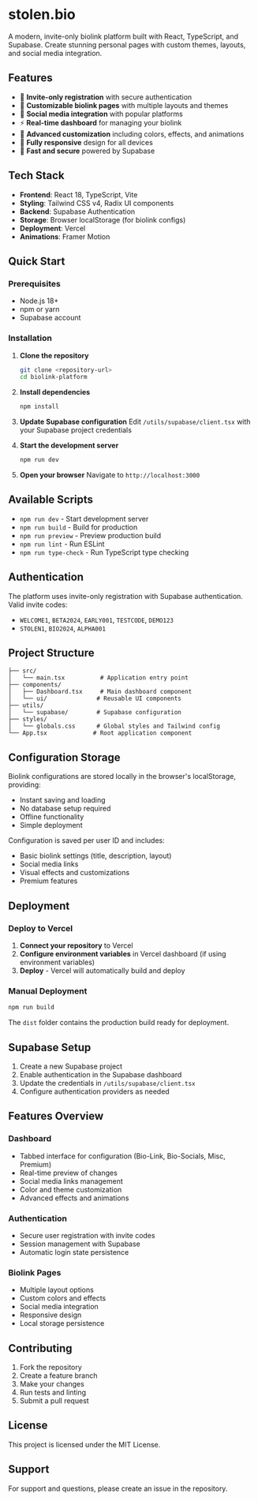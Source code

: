 # stolen.bio

A modern, invite-only biolink platform built with React, TypeScript, and Supabase. Create stunning personal pages with custom themes, layouts, and social media integration.

## Features

- 🔐 **Invite-only registration** with secure authentication
- 🎨 **Customizable biolink pages** with multiple layouts and themes
- 🔗 **Social media integration** with popular platforms
- ⚡ **Real-time dashboard** for managing your biolink
- 🎯 **Advanced customization** including colors, effects, and animations
- 📱 **Fully responsive** design for all devices
- 🚀 **Fast and secure** powered by Supabase

## Tech Stack

- **Frontend**: React 18, TypeScript, Vite
- **Styling**: Tailwind CSS v4, Radix UI components
- **Backend**: Supabase Authentication
- **Storage**: Browser localStorage (for biolink configs)
- **Deployment**: Vercel
- **Animations**: Framer Motion

## Quick Start

### Prerequisites

- Node.js 18+ 
- npm or yarn
- Supabase account

### Installation

1. **Clone the repository**
   ```bash
   git clone <repository-url>
   cd biolink-platform
   ```

2. **Install dependencies**
   ```bash
   npm install
   ```

3. **Update Supabase configuration**
   Edit `/utils/supabase/client.tsx` with your Supabase project credentials

4. **Start the development server**
   ```bash
   npm run dev
   ```

5. **Open your browser**
   Navigate to `http://localhost:3000`

## Available Scripts

- `npm run dev` - Start development server
- `npm run build` - Build for production
- `npm run preview` - Preview production build
- `npm run lint` - Run ESLint
- `npm run type-check` - Run TypeScript type checking

## Authentication

The platform uses invite-only registration with Supabase authentication. Valid invite codes:
- `WELCOME1`, `BETA2024`, `EARLY001`, `TESTCODE`, `DEMO123`
- `STOLEN1`, `BIO2024`, `ALPHA001`

## Project Structure

```
├── src/
│   └── main.tsx          # Application entry point
├── components/
│   ├── Dashboard.tsx     # Main dashboard component
│   └── ui/              # Reusable UI components
├── utils/
│   └── supabase/        # Supabase configuration
├── styles/
│   └── globals.css      # Global styles and Tailwind config
└── App.tsx             # Root application component
```

## Configuration Storage

Biolink configurations are stored locally in the browser's localStorage, providing:
- Instant saving and loading
- No database setup required
- Offline functionality
- Simple deployment

Configuration is saved per user ID and includes:
- Basic biolink settings (title, description, layout)
- Social media links
- Visual effects and customizations
- Premium features

## Deployment

### Deploy to Vercel

1. **Connect your repository** to Vercel
2. **Configure environment variables** in Vercel dashboard (if using environment variables)
3. **Deploy** - Vercel will automatically build and deploy

### Manual Deployment

```bash
npm run build
```

The `dist` folder contains the production build ready for deployment.

## Supabase Setup

1. Create a new Supabase project
2. Enable authentication in the Supabase dashboard
3. Update the credentials in `/utils/supabase/client.tsx`
4. Configure authentication providers as needed

## Features Overview

### Dashboard
- Tabbed interface for configuration (Bio-Link, Bio-Socials, Misc, Premium)
- Real-time preview of changes
- Social media links management
- Color and theme customization
- Advanced effects and animations

### Authentication
- Secure user registration with invite codes
- Session management with Supabase
- Automatic login state persistence

### Biolink Pages
- Multiple layout options
- Custom colors and effects
- Social media integration
- Responsive design
- Local storage persistence

## Contributing

1. Fork the repository
2. Create a feature branch
3. Make your changes
4. Run tests and linting
5. Submit a pull request

## License

This project is licensed under the MIT License.

## Support

For support and questions, please create an issue in the repository.